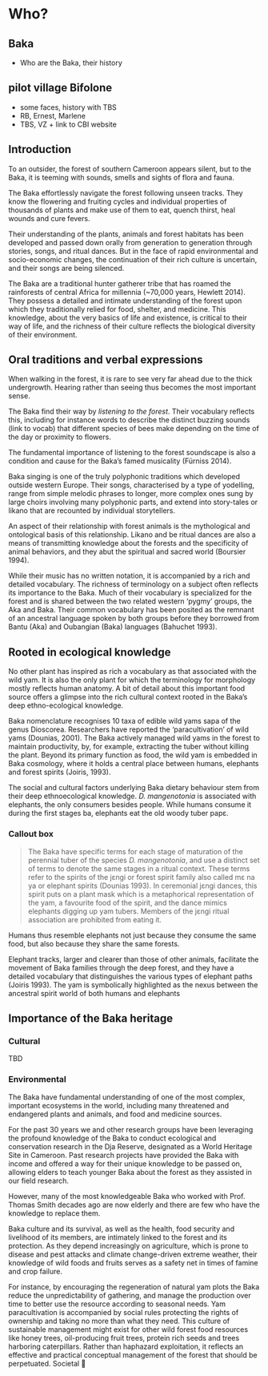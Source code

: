 # Who? 
## Baka
- Who are the Baka, their history

## pilot village Bifolone
- some faces, history with TBS
- RB, Ernest, Marlene 
- TBS, VZ + link to CBI website

## Introduction

To an outsider, the forest of southern Cameroon appears silent, but to the Baka, it is teeming with sounds, smells and sights of flora and fauna. 

The Baka effortlessly navigate the forest following unseen tracks. They know the flowering and fruiting cycles and individual properties of thousands of plants and make use of them to eat, quench thirst, heal wounds and cure fevers. 

Their understanding of the plants, animals and forest habitats has been developed and passed down orally from generation to generation through stories, songs, and ritual dances. But in the face of rapid environmental and socio-economic changes, the continuation of their rich culture is uncertain, and their songs are being silenced.

The Baka are a traditional hunter gatherer tribe that has roamed the rainforests of central Africa for millennia (~70,000 years, Hewlett 2014). They possess a detailed and intimate understanding of the forest upon which they traditionally relied for food, shelter, and medicine. This knowledge, about the very basics of life and existence, is critical to their way of life, and the richness of their culture reflects the biological diversity of their environment.

## Oral traditions and verbal expressions

When walking in the forest, it is rare to see very far ahead due to the thick undergrowth. Hearing rather than seeing thus becomes the most important sense. 

The Baka find their way by *listening to the forest*. Their vocabulary reflects this, including for instance words to describe the distinct buzzing sounds (link to vocab) that different species of bees make depending on the time of the day or proximity to flowers. 

The fundamental importance of listening to the forest soundscape is also a condition and cause for the Baka’s famed musicality (Fürniss 2014). 

Baka singing is one of the truly polyphonic traditions which developed outside western Europe. Their songs, characterised by a type of yodelling, range from simple melodic phrases to longer, more complex ones sung by large choirs involving many polyphonic parts, and extend into story-tales or likano that are recounted by individual storytellers. 

An aspect of their relationship with forest animals is the mythological and ontological basis of this relationship. Likano and be ritual dances are also a means of transmitting knowledge about the forests and the specificity of animal behaviors, and they abut the spiritual and sacred world (Boursier 1994).

While their music has no written notation, it is accompanied by a rich and detailed vocabulary. The richness of terminology on a subject often reflects its importance to the Baka. Much of their vocabulary is specialized for the forest and is shared between the two related western ‘pygmy’ groups, the Aka and Baka. Their common vocabulary has been posited as the remnant of an ancestral language spoken by both groups before they borrowed from Bantu (Aka) and Oubangian (Baka) languages (Bahuchet 1993). 

## Rooted in ecological knowledge 

No other plant has inspired as rich a vocabulary as that associated with the wild yam. It is also the only plant for which the terminology for morphology mostly reflects human anatomy. A bit of detail about this important food source offers a glimpse into the rich cultural context rooted in the Baka’s deep ethno-ecological knowledge.

Baka nomenclature recognises 10 taxa of edible wild yams sapa of the genus Dioscorea. Researchers have reported the ‘paracultivation’ of wild yams (Dounias, 2001). The Baka actively managed wild yams in the forest to maintain productivity, by, for example, extracting the tuber without killing the plant. Beyond its primary function as food, the wild yam is embedded in Baka cosmology, where it holds a central place between humans, elephants and forest spirits (Joiris, 1993).

The social and cultural factors underlying Baka dietary behaviour stem from their deep ethnoecological knowledge. *D. mangenotonia* is associated with elephants, the only consumers besides people. While humans consume it during the first stages ba, elephants eat the old woody tuber papɛ.

### Callout box
> The Baka have specific terms for each stage of maturation of the perennial tuber of the species *D. mangenotonia*, and use a distinct set of terms to denote the same stages in a ritual context. These terms refer to the spirits of the jɛngi or forest spirit family also called mɛ na ya or elephant spirits (Dounias 1993).
> In ceremonial jɛngi dances, this spirit puts on a plant mask which is a metaphorical representation of the yam, a favourite food of the spirit, and the dance mimics elephants digging up yam tubers. Members of the jɛngi ritual association are prohibited from eating it.

Humans thus resemble elephants not just because they consume the same food, but also because they share the same forests. 

Elephant tracks, larger and clearer than those of other animals, facilitate the movement of Baka families through the deep forest, and they have a detailed vocabulary that distinguishes the various types of elephant paths (Joiris 1993). The yam is symbolically highlighted as the nexus between the ancestral spirit world of both humans and elephants

## Importance of the Baka heritage

### Cultural
 TBD

### Environmental
The Baka have fundamental understanding of one of the most complex, important ecosystems in the world, including many threatened and endangered plants and animals, and food and medicine sources. 

For the past 30 years we and other research groups have been leveraging the profound knowledge of the Baka to conduct ecological and conservation research in the Dja Reserve, designated as a World Heritage Site in Cameroon. Past research projects have provided the Baka with income and offered a way for their unique knowledge to be passed on, allowing elders to teach younger Baka about the forest as they assisted in our field research. 

However, many of the most knowledgeable Baka who worked with Prof. Thomas Smith decades ago are now elderly and there are few who have the knowledge to replace them.

Baka culture and its survival, as well as the health, food security and livelihood of its members, are intimately linked to the forest and its protection. As they depend increasingly on agriculture, which is prone to disease and pest attacks and climate change-driven extreme weather, their knowledge of wild foods and fruits serves as a safety net in times of famine and crop failure. 

For instance, by encouraging the regeneration of natural yam plots the Baka reduce the unpredictability of gathering, and manage the production over time to better use the resource according to seasonal needs. Yam paracultivation is accompanied by social rules protecting the rights of ownership and taking no more than what they need. This culture of sustainable management might exist for other wild forest food resources like honey trees, oil-producing fruit trees, protein rich seeds and trees harboring caterpillars. Rather than haphazard exploitation, it reflects an effective and practical conceptual management of the forest that should be perpetuated.
Societal
